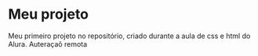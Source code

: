 # Meu projeto
 Meu primeiro projeto no repositório, criado durante a aula de css e html do Alura.
Auteraçaõ remota
